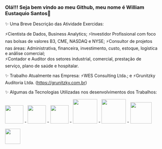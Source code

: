 ### Olá!!! Seja bem vindo ao meu Github, meu nome é William Eustaquio Santos👋

✨ Uma Breve Descrição das Atividade Exercidas:

   ⚡Cientista de Dados, Business Analytics; 
   ⚡Investidor Profissional com foco nas bolsas de valores B3, CME, NASDAQ e NYSE; 
   ⚡Consultor de projetos nas áreas:  Administrativa, financeira, investimento, custo, estoque, logística e anãlise comercial;  
   ⚡Contador e Auditor dos setores industrial, comercial, prestação de serviço, plano de saúde e hospitalar.

✨ Trabalho Atualmente nas Empresa: 
   ⚡WES Consulting Ltda.; e
   ⚡Grunitzky Auditoria Ltda. (https://grunitzky.com.br)

✨ Algumas da Tecnologias Utilizadas nos desenvolvimentos dos Trabalhos: 

   <img widt='60' height='60' src="https://cdn.jsdelivr.net/gh/devicons/devicon/icons/python/python-original-wordmark.svg" />  -  <img widt='60' height='60' src="https://cdn.jsdelivr.net/gh/devicons/devicon/icons/pandas/pandas-original-wordmark.svg" />  -  <img widt='60' height='60' src="https://cdn.jsdelivr.net/gh/devicons/devicon/icons/jupyter/jupyter-original-wordmark.svg" />  -  <img widt='50' height='80' src="https://cdn.jsdelivr.net/gh/devicons/devicon/icons/anaconda/anaconda-original-wordmark.svg" /> - <img widt='80' height='80' src="https://cdn.jsdelivr.net/gh/devicons/devicon/icons/mysql/mysql-original-wordmark.svg" /> - <img widt='90' height='70' src="https://cdn.jsdelivr.net/gh/devicons/devicon/icons/filezilla/filezilla-plain-wordmark.svg" /> 
   
   <img widt='50' height='50' src="https://cdn.jsdelivr.net/gh/devicons/devicon/icons/premierepro/premierepro-original.svg" /> 

<div style="display: inline">  
 
</div>
          

<!--
**WilliamESantos/WilliamESantos** is a ✨ _special_ ✨ repository because its `README.md` (this file) appears on your GitHub profile.

Here are some ideas to get you started:

![image](https://github.com/WilliamESantos/WilliamESantos/assets/133704736/10105271-f9b2-4fd8-932a-d1f76c770c6f)

- 🔭 I’m currently working on ...
- 🌱 I’m currently learning ...
- 👯 I’m looking to collaborate on ...
- 🤔 I’m looking for help with ...
- 💬 Ask me about ...
- 📫 How to reach me: ...
- 😄 Pronouns: ...
- ⚡ Fun fact: ...
-->

